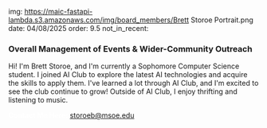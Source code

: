 img: https://maic-fastapi-lambda.s3.amazonaws.com/img/board_members/Brett Storoe Portrait.png
date: 04/08/2025
order: 9.5
not_in_recent:

### Overall Management of Events & Wider-Community Outreach

Hi! I'm Brett Storoe, and I'm currently a Sophomore Computer Science student. I joined AI Club to explore the latest AI technologies and acquire the skills to apply them. I've learned a lot through AI Club, and I'm excited to see the club continue to grow! Outside of AI Club, I enjoy thrifting and listening to music.

<a style = 'font-weight: bold; color: white;'>Contact Me Here:</a> <a style = 'color: blue eyes;'>storoeb@msoe.edu</a>